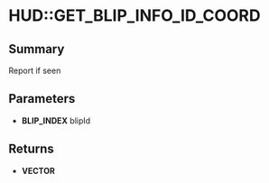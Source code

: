 # HUD::GET_BLIP_INFO_ID_COORD

## Summary
Report if seen

## Parameters
* **BLIP_INDEX** blipId

## Returns
* **VECTOR**